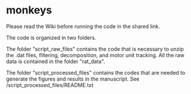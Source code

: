 # monkeys

Please read the Wiki before running the code in the shared link. 

The code is organized in two folders. 

The folder "script_raw_files" contains the code that is necessary to unzip the .dat files, filtering, decomposition, and motor unit tracking. All the raw data is contained in the folder "rat_data". 

The folder "script_processed_files" contains the codes that are needed to generate the figures and results in the manuscript. See /script_processed_files/README.txt

